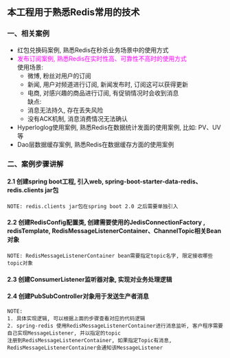 ## 本工程用于熟悉Redis常用的技术
### 一、相关案例
- 红包兑换码案例, 熟悉Redis在秒杀业务场景中的使用方式
- <font color="#ff00ff">发布订阅案例, 熟悉Redis在实时性高、可靠性不高时的使用方式</font>
    <br/>使用场景:
    - 微博, 粉丝对用户的订阅
    - 新闻, 用户对频道进行订阅, 新闻发布时, 订阅这可以获得更新
    - 电商, 对感兴趣的商品进行订阅, 有促销情况时会收到消息
<br/>缺点:
    - 消息无法持久, 存在丢失风险
    - 没有ACK机制, 消息消费情况无法确认
- Hyperloglog使用案例, 熟悉Redis在数据统计发面的使用案例, 比如: PV、UV等
- Dao层数据缓存案例, 熟悉Redis在数据缓存方面的使用案例

### 二、案例步骤讲解
#### 2.1 创建spring boot工程, 引入web, spring-boot-starter-data-redis、redis.clients jar包
    NOTE: redis.clients jar包在spring boot 2.0 之后需要单独引入
#### 2.2 创建RedisConfig配置类, 创建需要使用的JedisConnectionFactory , redisTemplate, RedisMessageListenerContainer、ChannelTopic相关Bean对象
    NOTE: RedisMessageListenerContainer bean需要指定topic名字, 限定接收哪些topic对象
#### 2.3 创建ConsumerListener监听器对象, 实现对业务处理逻辑
#### 2.4 创建PubSubController对象用于发送生产者消息

    NOTE: 
    1. 具体实现逻辑, 可以根据上面的步骤查看对应的代码逻辑
    2. spring-redis 使用RedisMessageListenerContainer进行消息监听, 客户程序需要自己实现MessageListener, 并以指定的topic
    注册到RedisMessageListenerContainer, 如果指定Topic有消息, RedisMessageListenerContainer会通知该MessageListener
